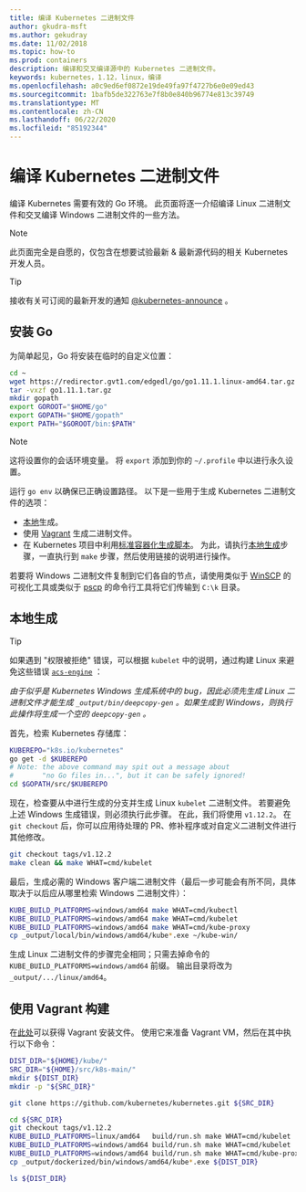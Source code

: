 ```yaml
---
title: 编译 Kubernetes 二进制文件
author: gkudra-msft
ms.author: gekudray
ms.date: 11/02/2018
ms.topic: how-to
ms.prod: containers
description: 编译和交叉编译源中的 Kubernetes 二进制文件。
keywords: kubernetes，1.12，linux，编译
ms.openlocfilehash: a0c9ed6ef0872e19de49fa97f4727b6e0e09ed43
ms.sourcegitcommit: 1bafb5de322763e7f8b0e840b96774e813c39749
ms.translationtype: MT
ms.contentlocale: zh-CN
ms.lasthandoff: 06/22/2020
ms.locfileid: "85192344"
---
```

# <a name="compiling-kubernetes-binaries"></a>编译 Kubernetes 二进制文件 #
编译 Kubernetes 需要有效的 Go 环境。 此页面将逐一介绍编译 Linux 二进制文件和交叉编译 Windows 二进制文件的一些方法。
> [!NOTE]
> 此页面完全是自愿的，仅包含在想要试验最新 & 最新源代码的相关 Kubernetes 开发人员。

> [!tip]
> 接收有关可订阅的最新开发的通知 [@kubernetes-announce](https://groups.google.com/forum/#!forum/kubernetes-announce) 。

## <a name="installing-go"></a>安装 Go ##
为简单起见，Go 将安装在临时的自定义位置：

```bash
cd ~
wget https://redirector.gvt1.com/edgedl/go/go1.11.1.linux-amd64.tar.gz -O go1.11.1.tar.gz
tar -vxzf go1.11.1.tar.gz
mkdir gopath
export GOROOT="$HOME/go"
export GOPATH="$HOME/gopath"
export PATH="$GOROOT/bin:$PATH"
```

> [!Note]
> 这将设置你的会话环境变量。 将 `export` 添加到你的 `~/.profile` 中以进行永久设置。

运行 `go env` 以确保已正确设置路径。 以下是一些用于生成 Kubernetes 二进制文件的选项：

  - [本地](#build-locally)生成。
  - 使用 [Vagrant](#build-with-vagrant) 生成二进制文件。
  - 在 Kubernetes 项目中利用[标准容器化生成脚本](https://github.com/kubernetes/kubernetes/tree/master/build#key-scripts)。 为此，请执行[本地生成](#build-locally)步骤，一直执行到 `make` 步骤，然后使用链接的说明进行操作。

若要将 Windows 二进制文件复制到它们各自的节点，请使用类似于 [WinSCP](https://winscp.net/eng/download.php) 的可视化工具或类似于 [pscp](https://www.chiark.greenend.org.uk/~sgtatham/putty/latest.html) 的命令行工具将它们传输到 `C:\k` 目录。


## <a name="building-locally"></a>本地生成 ##
> [!Tip]
> 如果遇到 "权限被拒绝" 错误，可以根据 `kubelet` 中的说明，通过构建 Linux 来避免这些错误 [`acs-engine`](https://github.com/Azure/acs-engine/blob/master/scripts/build-windows-k8s.sh#L176) ：
>
> _由于似乎是 Kubernetes Windows 生成系统中的 bug，因此必须先生成 Linux 二进制文件才能生成 `_output/bin/deepcopy-gen` 。如果生成到 Windows，则执行此操作将生成一个空的 `deepcopy-gen` 。_

首先，检索 Kubernetes 存储库：

```bash
KUBEREPO="k8s.io/kubernetes"
go get -d $KUBEREPO
# Note: the above command may spit out a message about
#       "no Go files in...", but it can be safely ignored!
cd $GOPATH/src/$KUBEREPO
```

现在，检查要从中进行生成的分支并生成 Linux `kubelet` 二进制文件。 若要避免上述 Windows 生成错误，则必须执行此步骤。 在此，我们将使用 `v1.12.2`。 在 `git checkout` 后，你可以应用待处理的 PR、修补程序或对自定义二进制文件进行其他修改。

```bash
git checkout tags/v1.12.2
make clean && make WHAT=cmd/kubelet
```

最后，生成必需的 Windows 客户端二进制文件（最后一步可能会有所不同，具体取决于以后应从哪里检索 Windows 二进制文件）：

```bash
KUBE_BUILD_PLATFORMS=windows/amd64 make WHAT=cmd/kubectl
KUBE_BUILD_PLATFORMS=windows/amd64 make WHAT=cmd/kubelet
KUBE_BUILD_PLATFORMS=windows/amd64 make WHAT=cmd/kube-proxy
cp _output/local/bin/windows/amd64/kube*.exe ~/kube-win/
```

生成 Linux 二进制文件的步骤完全相同；只需去掉命令的 `KUBE_BUILD_PLATFORMS=windows/amd64` 前缀。 输出目录将改为 `_output/.../linux/amd64`。


## <a name="build-with-vagrant"></a>使用 Vagrant 构建 ##
在[此处](https://github.com/Microsoft/SDN/tree/master/Kubernetes/linux/vagrant)可以获得 Vagrant 安装文件。 使用它来准备 Vagrant VM，然后在其中执行以下命令：

```bash
DIST_DIR="${HOME}/kube/"
SRC_DIR="${HOME}/src/k8s-main/"
mkdir ${DIST_DIR}
mkdir -p "${SRC_DIR}"

git clone https://github.com/kubernetes/kubernetes.git ${SRC_DIR}

cd ${SRC_DIR}
git checkout tags/v1.12.2
KUBE_BUILD_PLATFORMS=linux/amd64   build/run.sh make WHAT=cmd/kubelet
KUBE_BUILD_PLATFORMS=windows/amd64 build/run.sh make WHAT=cmd/kubelet
KUBE_BUILD_PLATFORMS=windows/amd64 build/run.sh make WHAT=cmd/kube-proxy
cp _output/dockerized/bin/windows/amd64/kube*.exe ${DIST_DIR}

ls ${DIST_DIR}
```

